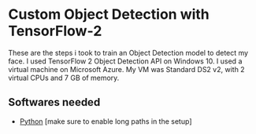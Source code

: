 # Custom Object Detection with TensorFlow-2

These are the steps i took to train an Object Detection model to detect my face. I used TensorFlow 2 Object Detection API on Windows 10. I used a virtual machine on Microsoft Azure. My VM was Standard DS2 v2, with 2 virtual CPUs and 7 GB of memory.

## Softwares needed
- [Python](https://www.python.org/downloads/windows/) [make sure to enable long paths in the setup]


